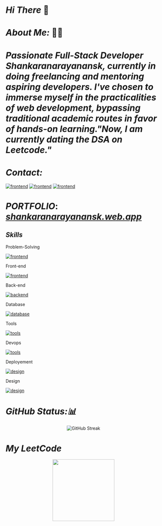 # _Hi There_ 👋
# _About Me:_ 🧑‍💻
# _Passionate Full-Stack Developer Shankaranarayanansk, currently in doing freelancing and mentoring aspiring developers. I've chosen to immerse myself in the practicalities of web development, bypassing traditional academic routes in favor of hands-on learning."Now, I am currently dating the DSA on Leetcode."_

 # _Contact:_

[![frontend](https://skillicons.dev/icons?i=instagram)](https://www.instagram.com/bruceleeshankar202/) [![frontend](https://skillicons.dev/icons?i=linkedin)](https://www.linkedin.com/in/shankaranarayanansk/) [![frontend](https://skillicons.dev/icons?i=gmail)](mailto:sankaranarayananit002@gmail.com)



# _PORTFOLIO_: [ _shankaranarayanansk.web.app_](https://shankaranarayanansk.web.app/)

## _Skills_
 Problem-Solving

[![frontend](https://skillicons.dev/icons?i=java)](https://skillicons.dev)

 Front-end

[![frontend](https://skillicons.dev/icons?i=html,css,javascript,jquery,react,tailwind,bootstrap,materialui)](https://skillicons.dev)

Back-end

[![backend](https://skillicons.dev/icons?i=nodejs,express,php,java,spring)](https://skillicons.dev)

Database

[![database](https://skillicons.dev/icons?i=mysql,mongo,firebase,supabase)](https://skillicons.dev)

Tools

[![tools](https://skillicons.dev/icons?i=postman,redux,github,vscode,kali,npm)](https://skillicons.dev)

Devops

[![tools](https://skillicons.dev/icons?i=docker,aws,git,linux)](https://skillicons.dev)

Deployement

[![design](https://skillicons.dev/icons?i=vercel,netlify,heroku,firebase,github)](https://skillicons.dev)

Design

[![design](https://skillicons.dev/icons?i=figma,wordpress)](https://skillicons.dev)

# _GitHub Status:📊_
<div align="center">
  
 <img src="https://github-readme-streak-stats.herokuapp.com?user=shankaranarayanansk&theme=youtube-dark" alt="GitHub Streak" /> 
 
</div>

# _My LeetCode_
<div align="center">
     <img src="https://leetcard.jacoblin.cool/shankaranarayanansk" height="200"   />   
 
</div>
 








